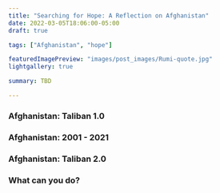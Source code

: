 ```yaml
---
title: "Searching for Hope: A Reflection on Afghanistan"
date: 2022-03-05T18:06:00-05:00
draft: true

tags: ["Afghanistan", "hope"]

featuredImagePreview: "images/post_images/Rumi-quote.jpg"
lightgallery: true

summary: TBD  

---
```


### Afghanistan: Taliban 1.0

### Afghanistan: 2001 - 2021

### Afghanistan: Taliban 2.0


### What can you do?


###  





[^1]: _sub-par_ in my family meant receiving lower grades than expected; like a B or lower. :blush:
